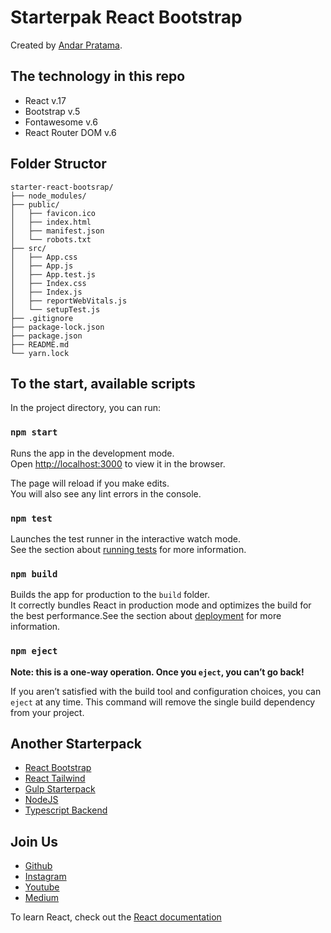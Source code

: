 # Starterpak React Bootstrap

Created by [Andar Pratama](https://www.instagram.com/andar.pra/).

## The technology in this repo

* React v.17
* Bootstrap v.5
* Fontawesome v.6
* React Router DOM v.6

## Folder Structor
```
starter-react-bootsrap/
├── node_modules/
├── public/
│   ├── favicon.ico
│   ├── index.html
│   ├── manifest.json
│   └── robots.txt
├── src/
│   ├── App.css
│   ├── App.js
│   ├── App.test.js
│   ├── Index.css
│   ├── Index.js
│   ├── reportWebVitals.js
│   └── setupTest.js
├── .gitignore
├── package-lock.json
├── package.json
├── README.md
└── yarn.lock
```


## To the start, available scripts

In the project directory, you can run:

### `npm start`

Runs the app in the development mode.\
Open [http://localhost:3000](http://localhost:3000) to view it in the browser.

The page will reload if you make edits.\
You will also see any lint errors in the console.

### `npm test`

Launches the test runner in the interactive watch mode.\
See the section about [running tests](https://facebook.github.io/create-react-app/docs/running-tests) for more information.

### `npm build`

Builds the app for production to the `build` folder.\
It correctly bundles React in production mode and optimizes the build for the best performance.See the section about [deployment](https://facebook.github.io/create-react-app/docs/deployment) for more information.

### `npm eject`

**Note: this is a one-way operation. Once you `eject`, you can’t go back!**

If you aren’t satisfied with the build tool and configuration choices, you can `eject` at any time. This command will remove the single build dependency from your project.

## Another Starterpack 

* [React Bootstrap](https://facebook.github.io/create-react-app/docs/getting-started)
* [React Tailwind](https://facebook.github.io/create-react-app/docs/getting-started)
* [Gulp Starterpack](https://facebook.github.io/create-react-app/docs/getting-started)
* [NodeJS](https://facebook.github.io/create-react-app/docs/getting-started)
* [Typescript Backend](https://facebook.github.io/create-react-app/docs/getting-started)

## Join Us

* [Github](https://github.com/andarpratama)
* [Instagram](https://www.instagram.com/andar.pra/)
* [Youtube](https://www.youtube.com/channel/UC2Vluz3bnO8t9TOXu2xL-lw)
* [Medium](https://andarpratama.medium.com/)

To learn React, check out the [React documentation](https://reactjs.org/)
